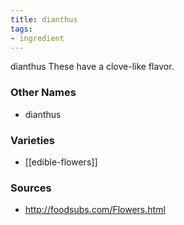 ```yaml
---
title: dianthus
tags:
- ingredient
---
```

dianthus These have a clove-like flavor.

### Other Names

* dianthus

### Varieties

* [[edible-flowers]]

### Sources
* http://foodsubs.com/Flowers.html
